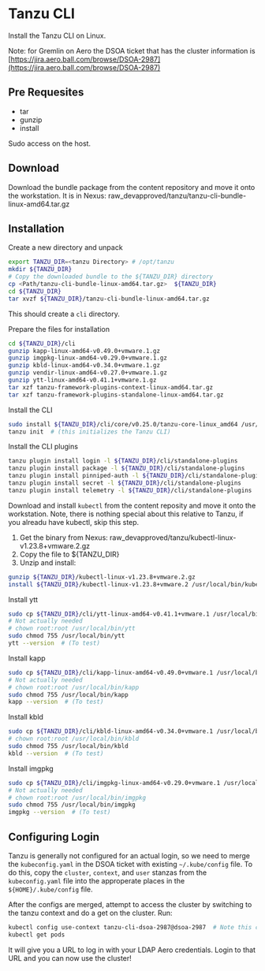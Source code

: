 # Tanzu CLI

Install the Tanzu CLI on Linux.

Note: for Gremlin on Aero the DSOA ticket that has the cluster information is [https://jira.aero.ball.com/browse/DSOA-2987](https://jira.aero.ball.com/browse/DSOA-2987)

## Pre Requesites

- tar
- gunzip
- install

Sudo access on the host.

## Download

Download the bundle package from the content repository  and move it onto the workstation.
It is in Nexus: raw_devapproved/tanzu/tanzu-cli-bundle-linux-amd64.tar.gz

## Installation

Create a new directory and unpack

```bash
export TANZU_DIR=<tanzu Directory> # /opt/tanzu
mkdir ${TANZU_DIR}
# Copy the downloaded bundle to the ${TANZU_DIR} directory
cp <Path/tanzu-cli-bundle-linux-amd64.tar.gz>  ${TANZU_DIR}
cd ${TANZU_DIR}
tar xvzf ${TANZU_DIR}/tanzu-cli-bundle-linux-amd64.tar.gz
```

This should create a `cli` directory.

Prepare the files for installation

```bash
cd ${TANZU_DIR}/cli
gunzip kapp-linux-amd64-v0.49.0+vmware.1.gz
gunzip imgpkg-linux-amd64-v0.29.0+vmware.1.gz
gunzip kbld-linux-amd64-v0.34.0+vmware.1.gz
gunzip vendir-linux-amd64-v0.27.0+vmware.1.gz
gunzip ytt-linux-amd64-v0.41.1+vmware.1.gz
tar xzf tanzu-framework-plugins-context-linux-amd64.tar.gz
tar xzf tanzu-framework-plugins-standalone-linux-amd64.tar.gz
```

Install the CLI

```bash
sudo install ${TANZU_DIR}/cli/core/v0.25.0/tanzu-core-linux_amd64 /usr/local/bin/tanzu
tanzu init  # (this initializes the Tanzu CLI)
```

Install the CLI plugins

```bash
tanzu plugin install login -l ${TANZU_DIR}/cli/standalone-plugins
tanzu plugin install package -l ${TANZU_DIR}/cli/standalone-plugins
tanzu plugin install pinniped-auth -l ${TANZU_DIR}/cli/standalone-plugins
tanzu plugin install secret -l ${TANZU_DIR}/cli/standalone-plugins
tanzu plugin install telemetry -l ${TANZU_DIR}/cli/standalone-plugins
```

Download and install `kubectl` from the content reposity and move it onto the workstation.
Note, there is nothing special about this relative to Tanzu, if you alreadu have kubectl, skip this step.

1. Get the binary from Nexus: raw_devapproved/tanzu/kubectl-linux-v1.23.8+vmware.2.gz
2. Copy the file to ${TANZU_DIR}
3. Unzip and install:

```bash
gunzip ${TANZU_DIR}/kubectl-linux-v1.23.8+vmware.2.gz
install ${TANZU_DIR}/kubectl-linux-v1.23.8+vmware.2 /usr/local/bin/kubectl
```

Install ytt

```bash
sudo cp ${TANZU_DIR}/cli/ytt-linux-amd64-v0.41.1+vmware.1 /usr/local/bin/ytt
# Not actually needed 
# chown root:root /usr/local/bin/ytt
sudo chmod 755 /usr/local/bin/ytt
ytt --version  # (To test)
```

Install kapp

```bash
sudo cp ${TANZU_DIR}/cli/kapp-linux-amd64-v0.49.0+vmware.1 /usr/local/bin/kapp
# Not actually needed 
# chown root:root /usr/local/bin/kapp
sudo chmod 755 /usr/local/bin/kapp
kapp --version  # (To test)
```

Install kbld

```bash
sudo cp ${TANZU_DIR}/cli/kbld-linux-amd64-v0.34.0+vmware.1 /usr/local/bin/kbld
# chown root:root /usr/local/bin/kbld
sudo chmod 755 /usr/local/bin/kbld
kbld --version  # (To test)
```

Install imgpkg

```bash
sudo cp ${TANZU_DIR}/cli/imgpkg-linux-amd64-v0.29.0+vmware.1 /usr/local/bin/imgpkg
# Not actually needed 
# chown root:root /usr/local/bin/imgpkg
sudo chmod 755 /usr/local/bin/imgpkg
imgpkg --version  # (To test)
```

## Configuring Login

Tanzu is generally not configured for an actual login, so we need to merge the `kubeconfig.yaml` in the DSOA ticket with existing `~/.kube/config` file.
To do this, copy the `cluster`, `context`, and `user` stanzas from the `kubeconfig.yaml` file into the approperate places in the `${HOME}/.kube/config` file.

After the configs are merged, attempt to access the cluster by switching to the tanzu context and do a get on the cluster.
Run:

```bash
kubectl config use-context tanzu-cli-dsoa-2987@dsoa-2987  # Note this context can change, use `kubectl config get-contexts` to see
kubectl get pods
```

It will give you a URL to log in with your LDAP Aero credentials.
Login to that URL and you can now use the cluster!
